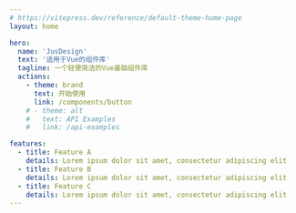 ```yaml
---
# https://vitepress.dev/reference/default-theme-home-page
layout: home

hero:
  name: 'JusDesign'
  text: '适用于Vue的组件库'
  tagline: 一个轻便简洁的Vue基础组件库
  actions:
    - theme: brand
      text: 开始使用
      link: /components/button
    # - theme: alt
    #   text: API Examples
    #   link: /api-examples

features:
  - title: Feature A
    details: Lorem ipsum dolor sit amet, consectetur adipiscing elit
  - title: Feature B
    details: Lorem ipsum dolor sit amet, consectetur adipiscing elit
  - title: Feature C
    details: Lorem ipsum dolor sit amet, consectetur adipiscing elit
---
```

